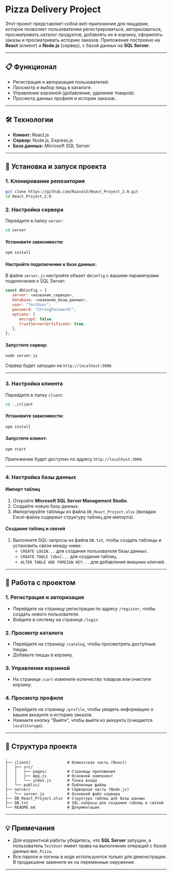# Pizza Delivery Project

Этот проект представляет собой веб-приложение для пиццерии, которое позволяет пользователям регистрироваться, авторизоваться, просматривать каталог продуктов, добавлять их в корзину, оформлять заказы и просматривать историю заказов. Приложение построено на **React** (клиент) и **Node.js** (сервер), с базой данных на **SQL Server**.

---

## 📋 Функционал

-  Регистрация и авторизация пользователей.
-  Просмотр и выбор пицц в каталоге.
-  Управление корзиной (добавление, удаление товаров).
-  Просмотр данных профиля и истории заказов.

---

## 🛠 Технологии

-  **Клиент:** React.js
-  **Сервер:** Node.js, Express.js
-  **База данных:** Microsoft SQL Server

---

## 🚀 Установка и запуск проекта

### 1. Клонирование репозитория

```bash
git clone https://github.com/Razvald/React_Project_2.0.git
cd React_Project_2.0
```

### 2. Настройка сервера

Перейдите в папку `server`:

```bash
cd server
```

#### Установите зависимости:

```bash
npm install
```

#### Настройте подключение к базе данных:

В файле `server.js` настройте объект `dbConfig` с вашими параметрами подключения к SQL Server:

```javascript
const dbConfig = {
   server: <название_сервера>,
   database: <название_базы_данных>,
   user: "TestUser",
   password: "StrongPassword!",
   options: {
      encrypt: false,
      trustServerCertificate: true,
   },
};
```

#### Запустите сервер:

```bash
node server.js
```

Сервер будет запущен на `http://localhost:5000`.

---

### 3. Настройка клиента

Перейдите в папку `client`:

```bash
cd ../client
```

#### Установите зависимости:

```bash
npm install
```

#### Запустите клиент:

```bash
npm start
```

Приложение будет доступно по адресу `http://localhost:3000`.

---

### 4. Настройка базы данных

#### Импорт таблиц

1. Откройте **Microsoft SQL Server Management Studio**.
2. Создайте новую базу данных.
3. Импортируйте таблицы из файла `DB_React_Project.xlsx` (вкладки Excel-файла содержат структуру таблиц для импорта).

#### Создание таблиц и связей

1. Выполните SQL-запросы из файла `DB.txt`, чтобы создать таблицы и установить связи между ними:
   -  `CREATE LOGIN...` для создания пользователя базы данных.
   -  `CREATE TABLE [dbo]...` для создания таблиц.
   -  `ALTER TABLE ADD FOREIGN KEY...` для добавления внешних ключей.

---

## 📖 Работа с проектом

### 1. Регистрация и авторизация

-  Перейдите на страницу регистрации по адресу `/register`, чтобы создать нового пользователя.
-  Войдите в систему на странице `/login`.

### 2. Просмотр каталога

-  Перейдите на страницу `/catalog`, чтобы просмотреть доступные пиццы.
-  Добавьте пиццы в корзину.

### 3. Управление корзиной

-  На странице `/cart` измените количество товаров или очистите корзину.

### 4. Просмотр профиля

-  Перейдите на страницу `/profile`, чтобы увидеть информацию о вашем аккаунте и историю заказов.
-  Нажмите кнопку "Выйти", чтобы выйти из аккаунта (очищается `localStorage`).

---

## 📁 Структура проекта

```plaintext
.
├── client/                # Клиентская часть (React)
│   ├── src/
│   │   ├── pages/         # Страницы приложения
│   │   ├── App.js         # Основной компонент
│   │   └── index.js       # Точка входа
│   └── public/            # Публичные файлы
├── server/                # Серверная часть (Node.js)
│   └── server.js          # Основной файл сервера
├── DB_React_Project.xlsx  # Структура таблиц для базы данных
├── DB.txt                 # SQL-запросы для создания таблиц и связей
└── README.md              # Документация
```

---

## 💡 Примечания

-  Для корректной работы убедитесь, что **SQL Server** запущен, а пользователь `TestUser` имеет права на выполнение операций с базой данных `Web_Pizza`.
-  Все пароли и логины в коде используются только для демонстрации. В продакшене замените их на переменные окружения.

---
